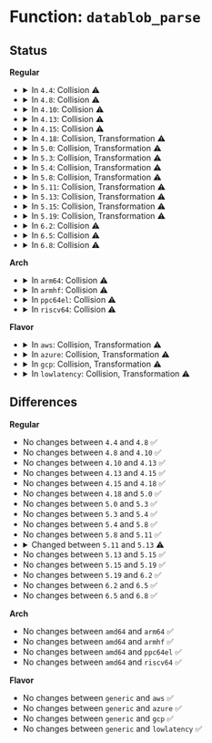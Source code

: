 # Function: <code>datablob_parse</code>

## Status
<b>Regular</b>
<ul>
<li>
<details>
<summary>In <code>4.4</code>: Collision ⚠️</summary>

```c
int datablob_parse(char *datablob, struct trusted_key_payload *p, struct trusted_key_options *o);
```

**Collision:** Static-Static Collision

**Inline:** No

**Transformation:** False

**Instances:**

```
In security/keys/trusted.c (ffffffff81336d80)
Location: security/keys/trusted.c:856
Inline: False
Direct callers:
  - security/keys/trusted.c:trusted_update
  - security/keys/trusted.c:trusted_instantiate
```
```
In security/keys/encrypted-keys/encrypted.c (ffffffff81338920)
Location: security/keys/encrypted-keys/encrypted.c:177
Inline: False
Direct callers:
  - security/keys/encrypted-keys/encrypted.c:encrypted_update
  - security/keys/encrypted-keys/encrypted.c:encrypted_instantiate
```
**Symbols:**

```
ffffffff81336d80-ffffffff81336eda: datablob_parse (STB_LOCAL)
ffffffff81338920-ffffffff81338b94: datablob_parse (STB_LOCAL)
```
</details>
</li>
<li>
<details>
<summary>In <code>4.8</code>: Collision ⚠️</summary>

```c
int datablob_parse(char *datablob, struct trusted_key_payload *p, struct trusted_key_options *o);
```

**Collision:** Static-Static Collision

**Inline:** No

**Transformation:** False

**Instances:**

```
In security/keys/trusted.c (ffffffff8136c300)
Location: security/keys/trusted.c:856
Inline: False
Direct callers:
  - security/keys/trusted.c:trusted_update
  - security/keys/trusted.c:trusted_instantiate
```
```
In security/keys/encrypted-keys/encrypted.c (ffffffff8136df30)
Location: security/keys/encrypted-keys/encrypted.c:177
Inline: False
Direct callers:
  - security/keys/encrypted-keys/encrypted.c:encrypted_update
  - security/keys/encrypted-keys/encrypted.c:encrypted_instantiate
```
**Symbols:**

```
ffffffff8136c300-ffffffff8136c45c: datablob_parse (STB_LOCAL)
ffffffff8136df30-ffffffff8136e1a9: datablob_parse (STB_LOCAL)
```
</details>
</li>
<li>
<details>
<summary>In <code>4.10</code>: Collision ⚠️</summary>

```c
int datablob_parse(char *datablob, struct trusted_key_payload *p, struct trusted_key_options *o);
```

**Collision:** Static-Static Collision

**Inline:** No

**Transformation:** False

**Instances:**

```
In security/keys/trusted.c (ffffffff81382b20)
Location: security/keys/trusted.c:856
Inline: False
Direct callers:
  - security/keys/trusted.c:trusted_update
  - security/keys/trusted.c:trusted_instantiate
```
```
In security/keys/encrypted-keys/encrypted.c (ffffffff81384750)
Location: security/keys/encrypted-keys/encrypted.c:177
Inline: False
Direct callers:
  - security/keys/encrypted-keys/encrypted.c:encrypted_update
  - security/keys/encrypted-keys/encrypted.c:encrypted_instantiate
```
**Symbols:**

```
ffffffff81382b20-ffffffff81382c7c: datablob_parse (STB_LOCAL)
ffffffff81384750-ffffffff813849c9: datablob_parse (STB_LOCAL)
```
</details>
</li>
<li>
<details>
<summary>In <code>4.13</code>: Collision ⚠️</summary>

```c
int datablob_parse(char *datablob, struct trusted_key_payload *p, struct trusted_key_options *o);
```

**Collision:** Static-Static Collision

**Inline:** No

**Transformation:** False

**Instances:**

```
In security/keys/trusted.c (ffffffff813971c0)
Location: security/keys/trusted.c:856
Inline: False
Direct callers:
  - security/keys/trusted.c:trusted_update
  - security/keys/trusted.c:trusted_instantiate
```
```
In security/keys/encrypted-keys/encrypted.c (ffffffff81398d70)
Location: security/keys/encrypted-keys/encrypted.c:171
Inline: False
Direct callers:
  - security/keys/encrypted-keys/encrypted.c:encrypted_update
  - security/keys/encrypted-keys/encrypted.c:encrypted_instantiate
```
**Symbols:**

```
ffffffff813971c0-ffffffff8139732c: datablob_parse (STB_LOCAL)
ffffffff81398d70-ffffffff81398fea: datablob_parse (STB_LOCAL)
```
</details>
</li>
<li>
<details>
<summary>In <code>4.15</code>: Collision ⚠️</summary>

```c
int datablob_parse(char *datablob, struct trusted_key_payload *p, struct trusted_key_options *o);
```

**Collision:** Static-Static Collision

**Inline:** No

**Transformation:** False

**Instances:**

```
In security/keys/trusted.c (ffffffff813bc9a0)
Location: security/keys/trusted.c:856
Inline: False
Direct callers:
  - security/keys/trusted.c:trusted_update
  - security/keys/trusted.c:trusted_instantiate
```
```
In security/keys/encrypted-keys/encrypted.c (ffffffff813be580)
Location: security/keys/encrypted-keys/encrypted.c:171
Inline: False
Direct callers:
  - security/keys/encrypted-keys/encrypted.c:encrypted_update
  - security/keys/encrypted-keys/encrypted.c:encrypted_instantiate
```
**Symbols:**

```
ffffffff813bc9a0-ffffffff813bcb0c: datablob_parse (STB_LOCAL)
ffffffff813be580-ffffffff813be7fa: datablob_parse (STB_LOCAL)
```
</details>
</li>
<li>
<details>
<summary>In <code>4.18</code>: Collision, Transformation ⚠️</summary>

```c
int datablob_parse(char *datablob, struct trusted_key_payload *p, struct trusted_key_options *o);
```

**Collision:** Static-Static Collision

**Inline:** No

**Transformation:** True

**Instances:**

```
In security/keys/trusted.c (ffffffff813ed7c0)
Location: security/keys/trusted.c:855
Inline: False
Direct callers:
  - security/keys/trusted.c:trusted_update
  - security/keys/trusted.c:trusted_instantiate
```
```
In security/keys/encrypted-keys/encrypted.c (0)
Location: security/keys/encrypted-keys/encrypted.c:171
Inline: False
Direct callers:
  - security/keys/encrypted-keys/encrypted.c:encrypted_update
  - security/keys/encrypted-keys/encrypted.c:encrypted_instantiate
```
**Symbols:**

```
ffffffff813ed7c0-ffffffff813ed91c: datablob_parse (STB_LOCAL)
ffffffff813ef490-ffffffff813ef658: datablob_parse (STB_LOCAL)
ffffffff813f0a5a-ffffffff813f0b2c: datablob_parse.cold.14 (STB_LOCAL)
```
</details>
</li>
<li>
<details>
<summary>In <code>5.0</code>: Collision, Transformation ⚠️</summary>

```c
int datablob_parse(char *datablob, struct trusted_key_payload *p, struct trusted_key_options *o);
```

**Collision:** Static-Static Collision

**Inline:** No

**Transformation:** True

**Instances:**

```
In security/keys/trusted.c (ffffffff81409020)
Location: security/keys/trusted.c:859
Inline: False
Direct callers:
  - security/keys/trusted.c:trusted_update
  - security/keys/trusted.c:trusted_instantiate
```
```
In security/keys/encrypted-keys/encrypted.c (0)
Location: security/keys/encrypted-keys/encrypted.c:174
Inline: False
Direct callers:
  - security/keys/encrypted-keys/encrypted.c:encrypted_update
  - security/keys/encrypted-keys/encrypted.c:encrypted_instantiate
```
**Symbols:**

```
ffffffff81409020-ffffffff81409163: datablob_parse (STB_LOCAL)
ffffffff8140a6e0-ffffffff8140a8a8: datablob_parse (STB_LOCAL)
ffffffff8140bd3a-ffffffff8140be0c: datablob_parse.cold.14 (STB_LOCAL)
```
</details>
</li>
<li>
<details>
<summary>In <code>5.3</code>: Collision, Transformation ⚠️</summary>

```c
int datablob_parse(char *datablob, struct trusted_key_payload *p, struct trusted_key_options *o);
```

**Collision:** Static-Static Collision

**Inline:** No

**Transformation:** True

**Instances:**

```
In security/keys/trusted.c (ffffffff81435b80)
Location: security/keys/trusted.c:864
Inline: False
Direct callers:
  - security/keys/trusted.c:trusted_update
  - security/keys/trusted.c:trusted_instantiate
```
```
In security/keys/encrypted-keys/encrypted.c (0)
Location: security/keys/encrypted-keys/encrypted.c:171
Inline: False
Direct callers:
  - security/keys/encrypted-keys/encrypted.c:encrypted_update
  - security/keys/encrypted-keys/encrypted.c:encrypted_instantiate
```
**Symbols:**

```
ffffffff81435b80-ffffffff81435cc1: datablob_parse (STB_LOCAL)
ffffffff814378f0-ffffffff81437ab6: datablob_parse (STB_LOCAL)
ffffffff81438e6d-ffffffff81438f58: datablob_parse.cold (STB_LOCAL)
```
</details>
</li>
<li>
<details>
<summary>In <code>5.4</code>: Collision, Transformation ⚠️</summary>

```c
int datablob_parse(char *datablob, struct trusted_key_payload *p, struct trusted_key_options *o);
```

**Collision:** Static-Static Collision

**Inline:** No

**Transformation:** True

**Instances:**

```
In security/keys/trusted.c (ffffffff8144f920)
Location: security/keys/trusted.c:864
Inline: False
Direct callers:
  - security/keys/trusted.c:trusted_update
  - security/keys/trusted.c:trusted_instantiate
```
```
In security/keys/encrypted-keys/encrypted.c (0)
Location: security/keys/encrypted-keys/encrypted.c:171
Inline: False
Direct callers:
  - security/keys/encrypted-keys/encrypted.c:encrypted_update
  - security/keys/encrypted-keys/encrypted.c:encrypted_instantiate
```
**Symbols:**

```
ffffffff8144f920-ffffffff8144fa61: datablob_parse (STB_LOCAL)
ffffffff81451620-ffffffff814517e6: datablob_parse (STB_LOCAL)
ffffffff81452cbf-ffffffff81452daa: datablob_parse.cold (STB_LOCAL)
```
</details>
</li>
<li>
<details>
<summary>In <code>5.8</code>: Collision, Transformation ⚠️</summary>

```c
int datablob_parse(char *datablob, struct trusted_key_payload *p, struct trusted_key_options *o);
```

**Collision:** Static-Static Collision

**Inline:** No

**Transformation:** True

**Instances:**

```
In security/keys/trusted-keys/trusted_tpm1.c (ffffffff814a10c0)
Location: security/keys/trusted-keys/trusted_tpm1.c:850
Inline: False
Direct callers:
  - security/keys/trusted-keys/trusted_tpm1.c:trusted_update
  - security/keys/trusted-keys/trusted_tpm1.c:trusted_instantiate
```
```
In security/keys/encrypted-keys/encrypted.c (0)
Location: security/keys/encrypted-keys/encrypted.c:171
Inline: False
Direct callers:
  - security/keys/encrypted-keys/encrypted.c:encrypted_update
  - security/keys/encrypted-keys/encrypted.c:encrypted_instantiate
```
**Symbols:**

```
ffffffff814a10c0-ffffffff814a11ff: datablob_parse (STB_LOCAL)
ffffffff814a4590-ffffffff814a4771: datablob_parse (STB_LOCAL)
ffffffff814a568d-ffffffff814a5778: datablob_parse.cold (STB_LOCAL)
```
</details>
</li>
<li>
<details>
<summary>In <code>5.11</code>: Collision, Transformation ⚠️</summary>

```c
int datablob_parse(char *datablob, struct trusted_key_payload *p, struct trusted_key_options *o);
```

**Collision:** Static-Static Collision

**Inline:** No

**Transformation:** True

**Instances:**

```
In security/keys/trusted-keys/trusted_tpm1.c (ffffffff814bea80)
Location: security/keys/trusted-keys/trusted_tpm1.c:860
Inline: False
Direct callers:
  - security/keys/trusted-keys/trusted_tpm1.c:trusted_update
  - security/keys/trusted-keys/trusted_tpm1.c:trusted_instantiate
```
```
In security/keys/encrypted-keys/encrypted.c (0)
Location: security/keys/encrypted-keys/encrypted.c:171
Inline: False
Direct callers:
  - security/keys/encrypted-keys/encrypted.c:encrypted_update
  - security/keys/encrypted-keys/encrypted.c:encrypted_instantiate
```
**Symbols:**

```
ffffffff814bea80-ffffffff814bebbf: datablob_parse (STB_LOCAL)
ffffffff814c1d90-ffffffff814c1f71: datablob_parse (STB_LOCAL)
ffffffff81beff20-ffffffff81bf000b: datablob_parse.cold (STB_LOCAL)
```
</details>
</li>
<li>
<details>
<summary>In <code>5.13</code>: Collision, Transformation ⚠️</summary>

```c
int datablob_parse(char **datablob, struct trusted_key_payload *p);
```

**Collision:** Static-Static Collision

**Inline:** No

**Transformation:** True

**Instances:**

```
In security/keys/trusted-keys/trusted_core.c (ffffffff814c4540)
Location: security/keys/trusted-keys/trusted_core.c:65
Inline: False
Direct callers:
  - security/keys/trusted-keys/trusted_core.c:trusted_update
  - security/keys/trusted-keys/trusted_core.c:trusted_instantiate
```
```
In security/keys/encrypted-keys/encrypted.c (0)
Location: security/keys/encrypted-keys/encrypted.c:171
Inline: False
Direct callers:
  - security/keys/encrypted-keys/encrypted.c:encrypted_update
  - security/keys/encrypted-keys/encrypted.c:encrypted_instantiate
```
**Symbols:**

```
ffffffff814c4540-ffffffff814c4660: datablob_parse (STB_LOCAL)
ffffffff814c8200-ffffffff814c83f3: datablob_parse (STB_LOCAL)
ffffffff81be1f52-ffffffff81be203d: datablob_parse.cold (STB_LOCAL)
```
</details>
</li>
<li>
<details>
<summary>In <code>5.15</code>: Collision, Transformation ⚠️</summary>

```c
int datablob_parse(char **datablob, struct trusted_key_payload *p);
```

**Collision:** Static-Static Collision

**Inline:** No

**Transformation:** True

**Instances:**

```
In security/keys/trusted-keys/trusted_core.c (ffffffff8151cf20)
Location: security/keys/trusted-keys/trusted_core.c:65
Inline: False
Direct callers:
  - security/keys/trusted-keys/trusted_core.c:trusted_update
  - security/keys/trusted-keys/trusted_core.c:trusted_instantiate
```
```
In security/keys/encrypted-keys/encrypted.c (0)
Location: security/keys/encrypted-keys/encrypted.c:171
Inline: False
Direct callers:
  - security/keys/encrypted-keys/encrypted.c:encrypted_update
  - security/keys/encrypted-keys/encrypted.c:encrypted_instantiate
```
**Symbols:**

```
ffffffff8151cf20-ffffffff8151d040: datablob_parse (STB_LOCAL)
ffffffff81520cf0-ffffffff81520ee3: datablob_parse (STB_LOCAL)
ffffffff81cd31c3-ffffffff81cd32ae: datablob_parse.cold (STB_LOCAL)
```
</details>
</li>
<li>
<details>
<summary>In <code>5.19</code>: Collision, Transformation ⚠️</summary>

```c
int datablob_parse(char **datablob, struct trusted_key_payload *p);
```

**Collision:** Static-Static Collision

**Inline:** No

**Transformation:** True

**Instances:**

```
In security/keys/trusted-keys/trusted_core.c (ffffffff815b01f0)
Location: security/keys/trusted-keys/trusted_core.c:74
Inline: False
Direct callers:
  - security/keys/trusted-keys/trusted_core.c:trusted_update
  - security/keys/trusted-keys/trusted_core.c:trusted_instantiate
```
```
In security/keys/encrypted-keys/encrypted.c (0)
Location: security/keys/encrypted-keys/encrypted.c:176
Inline: False
Direct callers:
  - security/keys/encrypted-keys/encrypted.c:encrypted_update
  - security/keys/encrypted-keys/encrypted.c:encrypted_instantiate
```
**Symbols:**

```
ffffffff815b01f0-ffffffff815b0335: datablob_parse (STB_LOCAL)
ffffffff815b44a0-ffffffff815b46f1: datablob_parse (STB_LOCAL)
ffffffff81e863be-ffffffff81e86477: datablob_parse.cold (STB_LOCAL)
```
</details>
</li>
<li>
<details>
<summary>In <code>6.2</code>: Collision ⚠️</summary>

```c
int datablob_parse(char **datablob, struct trusted_key_payload *p);
```

**Collision:** Static-Static Collision

**Inline:** No

**Transformation:** False

**Instances:**

```
In security/keys/trusted-keys/trusted_core.c (ffffffff8165aab0)
Location: security/keys/trusted-keys/trusted_core.c:74
Inline: False
Direct callers:
  - security/keys/trusted-keys/trusted_core.c:trusted_update
  - security/keys/trusted-keys/trusted_core.c:trusted_instantiate
```
```
In security/keys/encrypted-keys/encrypted.c (ffffffff8165f5d0)
Location: security/keys/encrypted-keys/encrypted.c:176
Inline: False
Direct callers:
  - security/keys/encrypted-keys/encrypted.c:encrypted_update
  - security/keys/encrypted-keys/encrypted.c:encrypted_instantiate
```
**Symbols:**

```
ffffffff8165aab0-ffffffff8165abf5: datablob_parse (STB_LOCAL)
ffffffff8165f5d0-ffffffff8165f8b5: datablob_parse (STB_LOCAL)
```
</details>
</li>
<li>
<details>
<summary>In <code>6.5</code>: Collision ⚠️</summary>

```c
int datablob_parse(char **datablob, struct trusted_key_payload *p);
```

**Collision:** Static-Static Collision

**Inline:** No

**Transformation:** False

**Instances:**

```
In security/keys/trusted-keys/trusted_core.c (ffffffff816933b0)
Location: security/keys/trusted-keys/trusted_core.c:74
Inline: False
Direct callers:
  - security/keys/trusted-keys/trusted_core.c:trusted_update
  - security/keys/trusted-keys/trusted_core.c:trusted_instantiate
```
```
In security/keys/encrypted-keys/encrypted.c (ffffffff81697f50)
Location: security/keys/encrypted-keys/encrypted.c:176
Inline: False
Direct callers:
  - security/keys/encrypted-keys/encrypted.c:encrypted_update
  - security/keys/encrypted-keys/encrypted.c:encrypted_instantiate
```
**Symbols:**

```
ffffffff816933b0-ffffffff816934f5: datablob_parse (STB_LOCAL)
ffffffff81697f50-ffffffff81698225: datablob_parse (STB_LOCAL)
```
</details>
</li>
<li>
<details>
<summary>In <code>6.8</code>: Collision ⚠️</summary>

```c
int datablob_parse(char **datablob, struct trusted_key_payload *p);
```

**Collision:** Static-Static Collision

**Inline:** No

**Transformation:** False

**Instances:**

```
In security/keys/trusted-keys/trusted_core.c (ffffffff816cf980)
Location: security/keys/trusted-keys/trusted_core.c:73
Inline: False
Direct callers:
  - security/keys/trusted-keys/trusted_core.c:trusted_update
  - security/keys/trusted-keys/trusted_core.c:trusted_instantiate
```
```
In security/keys/encrypted-keys/encrypted.c (ffffffff816d4380)
Location: security/keys/encrypted-keys/encrypted.c:176
Inline: False
Direct callers:
  - security/keys/encrypted-keys/encrypted.c:encrypted_update
  - security/keys/encrypted-keys/encrypted.c:encrypted_instantiate
```
**Symbols:**

```
ffffffff816cf980-ffffffff816cfac5: datablob_parse (STB_LOCAL)
ffffffff816d4380-ffffffff816d4655: datablob_parse (STB_LOCAL)
```
</details>
</li>
</ul>
<b>Arch</b>
<ul>
<li>
<details>
<summary>In <code>arm64</code>: Collision ⚠️</summary>

```c
int datablob_parse(char *datablob, struct trusted_key_payload *p, struct trusted_key_options *o);
```

**Collision:** Static-Static Collision

**Inline:** No

**Transformation:** False

**Instances:**

```
In security/keys/trusted.c (ffff80001053af78)
Location: security/keys/trusted.c:864
Inline: False
Direct callers:
  - security/keys/trusted.c:trusted_update
  - security/keys/trusted.c:trusted_instantiate
```
```
In security/keys/encrypted-keys/encrypted.c (ffff80001053c5d8)
Location: security/keys/encrypted-keys/encrypted.c:171
Inline: False
Direct callers:
  - security/keys/encrypted-keys/encrypted.c:encrypted_update
  - security/keys/encrypted-keys/encrypted.c:encrypted_instantiate
```
**Symbols:**

```
ffff80001053af78-ffff80001053b0c0: datablob_parse (STB_LOCAL)
ffff80001053c5d8-ffff80001053c82c: datablob_parse (STB_LOCAL)
```
</details>
</li>
<li>
<details>
<summary>In <code>armhf</code>: Collision ⚠️</summary>

```c
int datablob_parse(char *datablob, struct trusted_key_payload *p, struct trusted_key_options *o);
```

**Collision:** Static-Static Collision

**Inline:** No

**Transformation:** False

**Instances:**

```
In security/keys/trusted.c (c06f0b04)
Location: security/keys/trusted.c:864
Inline: False
Direct callers:
  - security/keys/trusted.c:trusted_update
  - security/keys/trusted.c:trusted_instantiate
```
```
In security/keys/encrypted-keys/encrypted.c (c06f2858)
Location: security/keys/encrypted-keys/encrypted.c:171
Inline: False
Direct callers:
  - security/keys/encrypted-keys/encrypted.c:encrypted_update
  - security/keys/encrypted-keys/encrypted.c:encrypted_instantiate
```
**Symbols:**

```
c06f0b04-c06f0c4c: datablob_parse (STB_LOCAL)
c06f2858-c06f2ac4: datablob_parse (STB_LOCAL)
```
</details>
</li>
<li>
<details>
<summary>In <code>ppc64el</code>: Collision ⚠️</summary>

```c
int datablob_parse(char *datablob, struct trusted_key_payload *p, struct trusted_key_options *o);
```

**Collision:** Static-Static Collision

**Inline:** No

**Transformation:** False

**Instances:**

```
In security/keys/trusted.c (c0000000006897e0)
Location: security/keys/trusted.c:864
Inline: False
Direct callers:
  - security/keys/trusted.c:trusted_update
  - security/keys/trusted.c:trusted_instantiate
```
```
In security/keys/encrypted-keys/encrypted.c (c00000000068bd80)
Location: security/keys/encrypted-keys/encrypted.c:171
Inline: False
Direct callers:
  - security/keys/encrypted-keys/encrypted.c:encrypted_update
  - security/keys/encrypted-keys/encrypted.c:encrypted_instantiate
```
**Symbols:**

```
c0000000006897e0-c00000000068998c: datablob_parse (STB_LOCAL)
c00000000068bd80-c00000000068c08c: datablob_parse (STB_LOCAL)
```
</details>
</li>
<li>
<details>
<summary>In <code>riscv64</code>: Collision ⚠️</summary>

```c
int datablob_parse(char *datablob, struct trusted_key_payload *p, struct trusted_key_options *o);
```

**Collision:** Static-Static Collision

**Inline:** No

**Transformation:** False

**Instances:**

```
In security/keys/trusted.c (ffffffe000398e3c)
Location: security/keys/trusted.c:864
Inline: False
Direct callers:
  - security/keys/trusted.c:trusted_update
  - security/keys/trusted.c:trusted_instantiate
```
```
In security/keys/encrypted-keys/encrypted.c (ffffffe00039a296)
Location: security/keys/encrypted-keys/encrypted.c:171
Inline: False
Direct callers:
  - security/keys/encrypted-keys/encrypted.c:encrypted_update
  - security/keys/encrypted-keys/encrypted.c:encrypted_instantiate
```
**Symbols:**

```
ffffffe000398e3c-ffffffe000398f68: datablob_parse (STB_LOCAL)
ffffffe00039a296-ffffffe00039a4aa: datablob_parse (STB_LOCAL)
```
</details>
</li>
</ul>
<b>Flavor</b>
<ul>
<li>
<details>
<summary>In <code>aws</code>: Collision, Transformation ⚠️</summary>

```c
int datablob_parse(char *datablob, struct trusted_key_payload *p, struct trusted_key_options *o);
```

**Collision:** Static-Static Collision

**Inline:** No

**Transformation:** True

**Instances:**

```
In security/keys/trusted.c (ffffffff81447f00)
Location: security/keys/trusted.c:864
Inline: False
Direct callers:
  - security/keys/trusted.c:trusted_update
  - security/keys/trusted.c:trusted_instantiate
```
```
In security/keys/encrypted-keys/encrypted.c (0)
Location: security/keys/encrypted-keys/encrypted.c:171
Inline: False
Direct callers:
  - security/keys/encrypted-keys/encrypted.c:encrypted_update
  - security/keys/encrypted-keys/encrypted.c:encrypted_instantiate
```
**Symbols:**

```
ffffffff81447f00-ffffffff81448041: datablob_parse (STB_LOCAL)
ffffffff81449c00-ffffffff81449dc6: datablob_parse (STB_LOCAL)
ffffffff8144b29f-ffffffff8144b38a: datablob_parse.cold (STB_LOCAL)
```
</details>
</li>
<li>
<details>
<summary>In <code>azure</code>: Collision, Transformation ⚠️</summary>

```c
int datablob_parse(char *datablob, struct trusted_key_payload *p, struct trusted_key_options *o);
```

**Collision:** Static-Static Collision

**Inline:** No

**Transformation:** True

**Instances:**

```
In security/keys/trusted.c (ffffffff81438950)
Location: security/keys/trusted.c:864
Inline: False
Direct callers:
  - security/keys/trusted.c:trusted_update
  - security/keys/trusted.c:trusted_instantiate
```
```
In security/keys/encrypted-keys/encrypted.c (0)
Location: security/keys/encrypted-keys/encrypted.c:171
Inline: False
Direct callers:
  - security/keys/encrypted-keys/encrypted.c:encrypted_update
  - security/keys/encrypted-keys/encrypted.c:encrypted_instantiate
```
**Symbols:**

```
ffffffff81438950-ffffffff81438a91: datablob_parse (STB_LOCAL)
ffffffff8143a650-ffffffff8143a816: datablob_parse (STB_LOCAL)
ffffffff8143bcef-ffffffff8143bdda: datablob_parse.cold (STB_LOCAL)
```
</details>
</li>
<li>
<details>
<summary>In <code>gcp</code>: Collision, Transformation ⚠️</summary>

```c
int datablob_parse(char *datablob, struct trusted_key_payload *p, struct trusted_key_options *o);
```

**Collision:** Static-Static Collision

**Inline:** No

**Transformation:** True

**Instances:**

```
In security/keys/trusted.c (ffffffff81443fa0)
Location: security/keys/trusted.c:864
Inline: False
Direct callers:
  - security/keys/trusted.c:trusted_update
  - security/keys/trusted.c:trusted_instantiate
```
```
In security/keys/encrypted-keys/encrypted.c (0)
Location: security/keys/encrypted-keys/encrypted.c:171
Inline: False
Direct callers:
  - security/keys/encrypted-keys/encrypted.c:encrypted_update
  - security/keys/encrypted-keys/encrypted.c:encrypted_instantiate
```
**Symbols:**

```
ffffffff81443fa0-ffffffff814440e1: datablob_parse (STB_LOCAL)
ffffffff81445ca0-ffffffff81445e66: datablob_parse (STB_LOCAL)
ffffffff8144733f-ffffffff8144742a: datablob_parse.cold (STB_LOCAL)
```
</details>
</li>
<li>
<details>
<summary>In <code>lowlatency</code>: Collision, Transformation ⚠️</summary>

```c
int datablob_parse(char *datablob, struct trusted_key_payload *p, struct trusted_key_options *o);
```

**Collision:** Static-Static Collision

**Inline:** No

**Transformation:** True

**Instances:**

```
In security/keys/trusted.c (ffffffff8145b2d0)
Location: security/keys/trusted.c:864
Inline: False
Direct callers:
  - security/keys/trusted.c:trusted_update
  - security/keys/trusted.c:trusted_instantiate
```
```
In security/keys/encrypted-keys/encrypted.c (0)
Location: security/keys/encrypted-keys/encrypted.c:171
Inline: False
Direct callers:
  - security/keys/encrypted-keys/encrypted.c:encrypted_update
  - security/keys/encrypted-keys/encrypted.c:encrypted_instantiate
```
**Symbols:**

```
ffffffff8145b2d0-ffffffff8145b411: datablob_parse (STB_LOCAL)
ffffffff8145cfd0-ffffffff8145d196: datablob_parse (STB_LOCAL)
ffffffff8145e66f-ffffffff8145e75a: datablob_parse.cold (STB_LOCAL)
```
</details>
</li>
</ul>

## Differences
<b>Regular</b>
<ul>
<li>
No changes between <code>4.4</code> and <code>4.8</code> ✅
</li>
<li>
No changes between <code>4.8</code> and <code>4.10</code> ✅
</li>
<li>
No changes between <code>4.10</code> and <code>4.13</code> ✅
</li>
<li>
No changes between <code>4.13</code> and <code>4.15</code> ✅
</li>
<li>
No changes between <code>4.15</code> and <code>4.18</code> ✅
</li>
<li>
No changes between <code>4.18</code> and <code>5.0</code> ✅
</li>
<li>
No changes between <code>5.0</code> and <code>5.3</code> ✅
</li>
<li>
No changes between <code>5.3</code> and <code>5.4</code> ✅
</li>
<li>
No changes between <code>5.4</code> and <code>5.8</code> ✅
</li>
<li>
No changes between <code>5.8</code> and <code>5.11</code> ✅
</li>
<li>
<details>
<summary>Changed between <code>5.11</code> and <code>5.13</code> ⚠️</summary>
<ul>
<li>
<b>Param removed. </b>
<code>struct trusted_key_options *o</code>
</li>
<li>
<b>Param type changed. </b>
<code>char *datablob</code> ➡️ <code>char **datablob</code>
</li>
</ul>
</details>
</li>
<li>
No changes between <code>5.13</code> and <code>5.15</code> ✅
</li>
<li>
No changes between <code>5.15</code> and <code>5.19</code> ✅
</li>
<li>
No changes between <code>5.19</code> and <code>6.2</code> ✅
</li>
<li>
No changes between <code>6.2</code> and <code>6.5</code> ✅
</li>
<li>
No changes between <code>6.5</code> and <code>6.8</code> ✅
</li>
</ul>
<b>Arch</b>
<ul>
<li>
No changes between <code>amd64</code> and <code>arm64</code> ✅
</li>
<li>
No changes between <code>amd64</code> and <code>armhf</code> ✅
</li>
<li>
No changes between <code>amd64</code> and <code>ppc64el</code> ✅
</li>
<li>
No changes between <code>amd64</code> and <code>riscv64</code> ✅
</li>
</ul>
<b>Flavor</b>
<ul>
<li>
No changes between <code>generic</code> and <code>aws</code> ✅
</li>
<li>
No changes between <code>generic</code> and <code>azure</code> ✅
</li>
<li>
No changes between <code>generic</code> and <code>gcp</code> ✅
</li>
<li>
No changes between <code>generic</code> and <code>lowlatency</code> ✅
</li>
</ul>
